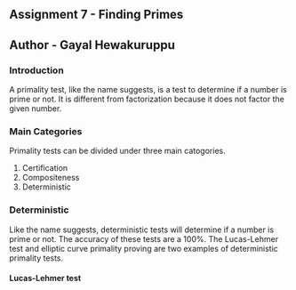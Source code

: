 ## Assignment 7 - Finding Primes
## Author - Gayal Hewakuruppu

### Introduction
A primality test, like the name suggests, is a test to determine if a number is prime or not. It is different from factorization 
because it does not factor the given number.

### Main Categories
Primality tests can be divided under three main catogories.
1) Certification
2) Compositeness
3) Deterministic

### Deterministic
Like the name suggests, deterministic tests will determine if a number is prime or not. The accuracy of these tests are a 100%.
The Lucas-Lehmer test and elliptic curve primality proving are two examples of deterministic primality tests. 
#### Lucas-Lehmer test

